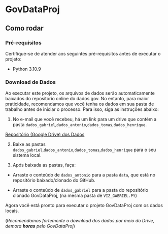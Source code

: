 # GovDataProj

## Como rodar

### Pré-requisitos

Certifique-se de atender aos seguintes pré-requisitos antes de executar o projeto:

- Python 3.10.9

### Download de Dados

Ao executar este projeto, os arquivos de dados serão automaticamente baixados do repositório online do dados.gov. No entanto, para maior praticidade, recomendamos que você tenha os dados em sua pasta de trabalho antes de iniciar o processo. Para isso, siga as instruções abaixo:
 

1. No e-mail que você recebeu, há um link para um drive que contém a pasta `dados_gabriel`,`dados_antonio`,`dados_tomas`,`dados_henrique`.

[Repositório (Google Drive) dos Dados](https://drive.google.com/drive/folders/1AfDOguQzAc92mvZ31hJwaTaU2Z2Lgv3D?usp=share_link)

2. Baixe as pastas `dados_gabriel`,`dados_antonio`,`dados_tomas`,`dados_henrique` para o seu sistema local.

3. Após baixada as pastas, faça:
   
-  Arraste o conteúdo de `dados_antonio` para a pasta `data`, que está no repositório baixado/clonado do GitHub.
  
-  Arraste o conteúdo de `dados_gabriel` para a pasta do repositório clonado GovDataProj, (na mesma pasta de `VIZ_GABRIEL.PY`)


Agora você está pronto para executar o projeto GovDataProj com os dados locais.

(*Recomendamos fortemente o download dos dados por meio do Drive, demora __horas__ pelo GovDataProj*)
